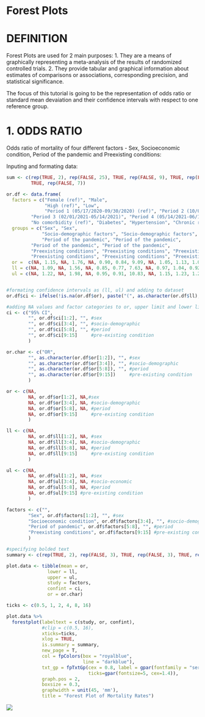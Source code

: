 Forest Plots
================

# DEFINITION

Forest Plots are used for 2 main purposes: 1. They are a means of
graphically representing a meta-analysis of the results of randomized
controlled trials. 2. They provide tabular and graphical information
about estimates of comparisons or associations, corresponding precision,
and statistical significance.

The focus of this tutorial is going to be the representation of odds
ratio or standard mean devaiation and their confidence intervals with
respect to one reference group.

# 1\. ODDS RATIO

Odds ratio of mortality of four different factors - Sex, Socioeconomic
condition, Period of the pandemic and Preexisting conditions:

Inputing and formating
data:

``` r
sum <- c(rep(TRUE, 2), rep(FALSE, 25), TRUE, rep(FALSE, 9), TRUE, rep(FALSE, 5),
         TRUE, rep(FALSE, 7))

or.df <- data.frame(
  factors = c("Female (ref)", "Male", 
              "High (ref)", "Low", 
              "Period 1 (05/17/2020-09/30/2020) (ref)", "Period 2 (10/01/2020-01/31/2021)",
         "Period 3 (02/01/2021-05/14/2021)", "Period 4 (05/14/2021-06/14/2021)", 
         "No comorbidity (ref)", "Diabetes", "Hypertension", "Chronic respiratory illness",   "Chronic renal disease", "Chronic liver disease", "Other"), 
  groups = c("Sex", "Sex", 
             "Socio-demographic factors", "Socio-demographic factors", 
             "Period of the pandemic", "Period of the pandemic",
         "Period of the pandemic", "Period of the pandemic", 
         "Preexisting conditions", "Preexisting conditions", "Preexisting conditions",
         "Preexisting conditions", "Preexisting conditions", "Preexisting conditions", "Preexisting conditions"),
  or =  c(NA, 1.15, NA, 1.76, NA, 0.90, 0.84, 9.09, NA, 1.05, 1.13, 1.05, 2.33, 2.08, 1.44),
  ll = c(NA, 1.09, NA, 1.56, NA, 0.85, 0.77, 7.63, NA, 0.97, 1.04, 0.92, 2.04, 1.57, 1.29),
  ul = c(NA, 1.22, NA, 1.98, NA, 0.95, 0.91, 10.83, NA, 1.15, 1.23, 1.20, 2.67, 2.74, 1.61))


#formating confidence intervals as (ll, ul) and adding to dataset
or.df$ci <- ifelse(!is.na(or.df$or), paste("(", as.character(or.df$ll), ", ", as.character(or.df$ul), ")", sep = ""), "")

#adding NA values and factor categories to or, upper limit and lower limit vectors and formated confidence intervals in areas where I want to add blank lines
ci <- c("95% CI", 
        "", or.df$ci[1:2], "", #sex
        "", or.df$ci[3:4], "", #socio-demographic
        "", or.df$ci[5:8], "", #period
        "", or.df$ci[9:15]     #pre-existing condition
        )

or.char <- c("OR", 
        "", as.character(or.df$or[1:2]), "", #sex
        "", as.character(or.df$or[3:4]), "", #socio-demographic
        "", as.character(or.df$or[5:8]), "", #period
        "", as.character(or.df$or[9:15])     #pre-existing condition
        )

or <- c(NA,  
        NA, or.df$or[1:2], NA,#sex 
        NA, or.df$or[3:4], NA, #socio-demographic
        NA, or.df$or[5:8], NA, #period
        NA, or.df$or[9:15]     #pre-existing condition
        )

ll <- c(NA, 
        NA, or.df$ll[1:2], NA, #sex
        NA, or.df$ll[3:4], NA, #socio-demographic
        NA, or.df$ll[5:8], NA, #period
        NA, or.df$ll[9:15]     #pre-existing condition
        )

ul <- c(NA,  
        NA, or.df$ul[1:2], NA, #sex
        NA, or.df$ul[3:4], NA, #socio-economic
        NA, or.df$ul[5:8], NA, #period
        NA, or.df$ul[9:15] #pre-existing condition
        )

factors <- c("", 
        "Sex", or.df$factors[1:2], "", #sex
        "Socioeconomic condition", or.df$factors[3:4], "", #socio-demographic
        "Period of pandemic", or.df$factors[5:8], "", #period
        "Preexisting conditions", or.df$factors[9:15] #pre-existing condition
        )

#specifying bolded text
summary <- c(rep(TRUE, 2), rep(FALSE, 3), TRUE, rep(FALSE, 3), TRUE, rep(FALSE, 5), TRUE, rep(FALSE, 7))

plot.data <- tibble(mean = or,
               lower = ll,
               upper = ul,
               study = factors,
               confint = ci,
               or = or.char)

ticks <- c(0.5, 1, 2, 4, 8, 16)

plot.data %>%
  forestplot(labeltext = c(study, or, confint),
             #clip = c(0.5, 16),
             xticks=ticks,
             xlog = TRUE,
             is.summary = summary,
             new_page = T,
             col = fpColors(box = "royalblue",
                            line = "darkblue"),
             txt_gp = fpTxtGp(cex = 0.8, label = gpar(fontfamily = "serif"), 
                              ticks=gpar(fontsize=5, cex=1.4)),
             graph.pos = 2,
             boxsize = 0.3,
             graphwidth = unit(45, 'mm'),
             title = "Forest Plot of Mortality Rates")
```

![](Forest-Plot_files/figure-gfm/unnamed-chunk-2-1.png)<!-- -->
